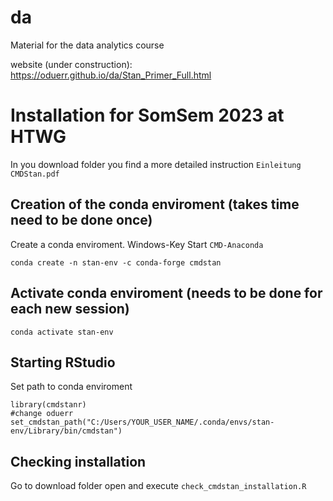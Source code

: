 # da
Material for the data analytics course

website (under construction): https://oduerr.github.io/da/Stan_Primer_Full.html

# Installation for SomSem 2023 at HTWG
In you download folder you find a more detailed instruction `Einleitung CMDStan.pdf`

## Creation of the conda enviroment (takes time need to be done once)
Create a conda enviroment. Windows-Key Start `CMD-Anaconda`  
```
conda create -n stan-env -c conda-forge cmdstan
```

## Activate conda enviroment (needs to be done for each new session)

```
conda activate stan-env
```

## Starting RStudio
Set path to conda enviroment 
```
library(cmdstanr)
#change oduerr
set_cmdstan_path("C:/Users/YOUR_USER_NAME/.conda/envs/stan-env/Library/bin/cmdstan") 
```

## Checking installation

Go to download folder open and execute `check_cmdstan_installation.R`


